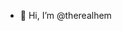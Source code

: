- 👋 Hi, I’m @therealhem

<!---
therealhem/therealhem is a ✨ special ✨ repository because its `README.md` (this file) appears on your GitHub profile.
You can click the Preview link to take a look at your changes.
--->
